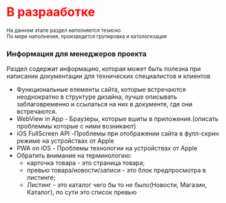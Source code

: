 <h1 style="color: red">В разрааботке</h1>
<small>На данном этапе раздел наполняется тезисно</small><br> 
<small>По мере наполнения, произведется групировка и катологизация</small>


### Информация для менеджеров проекта

Раздел содержит информацию, которая может быть полезна при написании
документации для технических специалистов и клиентов

* Функциональные елементы сайта, которые встречаются неоднократно в структуре дизайна, лучше описывать заблаговременно и ссылаться на них в документе, где они встречаются.
* WebView in App - Браузеры, которые вшиты в приложения.(описать проблеммы которые с ними возникают)
* iOS FullScreen API -Проблемы при отображении сайта в фулл-скрин режиме на устройствах от Apple
* PWA on iOS - Проблемы технологии на устройствах от Apple
* Обратить внимание на терминологию:
    - карточка товара - это страница товара;
    - превью товара/новости/записи - это блок предпросмотра в листинге;
    - Листинг - это каталог чего бы то не было(Новости, Магазин, Каталог), по сути это список превью
    